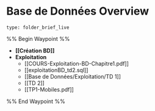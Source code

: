 # Base de Données Overview
 
```ccard
type: folder_brief_live
```
 
%% Begin Waypoint %%
- **[[Création BD]]**
- **Exploitation**
	- [[COURS-Exploitation-BD-Chapitre1.pdf]]
	- [[exploitationBD_td2.sql]]
	- [[Base de Données/Exploitation/TD 1]]
	- [[TD 2]]
	- [[TP1-Mobiles.pdf]]

%% End Waypoint %%